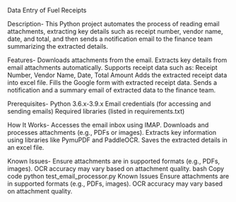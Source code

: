Data Entry of Fuel Receipts

Description-
This Python project automates the process of reading email attachments, extracting key details such as receipt number, vendor name, date, and total, and then sends a notification email to the finance team summarizing the extracted details.

Features-
Downloads attachments from the email.
Extracts key details from email attachments automatically.
Supports receipt data such as: Receipt Number, Vendor Name, Date, Total Amount
Adds the extracted receipt data into excel file.
Fills the Google form with extracted receipt data.
Sends a notification and a summary email of extracted data to the finance team.


Prerequisites-
Python 3.6.x-3.9.x
Email credentials (for accessing and sending emails)
Required libraries (listed in requirements.txt)

How It Works-
Accesses the email inbox using IMAP.
Downloads and processes attachments (e.g., PDFs or images).
Extracts key information using libraries like PymuPDF and PaddleOCR.
Saves the extracted details in an excel file.

Known Issues-
Ensure attachments are in supported formats (e.g., PDFs, images).
OCR accuracy may vary based on attachment quality.
bash
Copy code
python test_email_processor.py
Known Issues
Ensure attachments are in supported formats (e.g., PDFs, images).
OCR accuracy may vary based on attachment quality.
